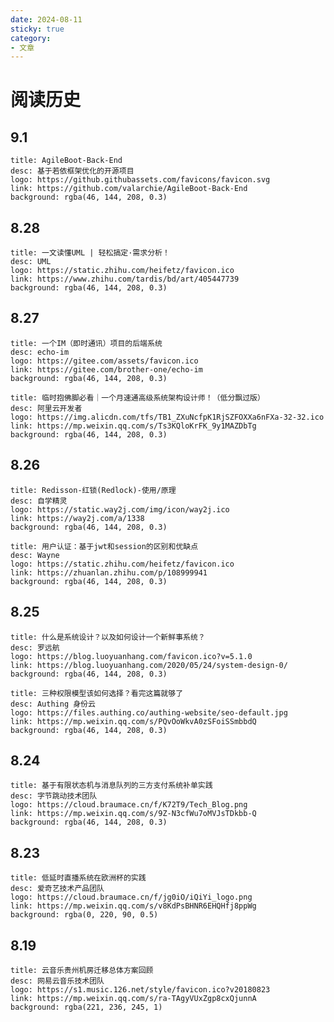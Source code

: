 ```yaml
---
date: 2024-08-11
sticky: true
category: 
- 文章
---
```


# 阅读历史

<!-- more -->

## 9.1

```component VPCard
title: AgileBoot-Back-End
desc: 基于若依框架优化的开源项目
logo: https://github.githubassets.com/favicons/favicon.svg
link: https://github.com/valarchie/AgileBoot-Back-End
background: rgba(46, 144, 208, 0.3)
```

## 8.28

```component VPCard
title: 一文读懂UML | 轻松搞定·需求分析！
desc: UML
logo: https://static.zhihu.com/heifetz/favicon.ico
link: https://www.zhihu.com/tardis/bd/art/405447739
background: rgba(46, 144, 208, 0.3)
```

## 8.27

```component VPCard
title: 一个IM（即时通讯）项目的后端系统
desc: echo-im
logo: https://gitee.com/assets/favicon.ico
link: https://gitee.com/brother-one/echo-im
background: rgba(46, 144, 208, 0.3)
```

```component VPCard
title: 临时抱佛脚必看｜一个月速通高级系统架构设计师！（低分飘过版）
desc: 阿里云开发者
logo: https://img.alicdn.com/tfs/TB1_ZXuNcfpK1RjSZFOXXa6nFXa-32-32.ico
link: https://mp.weixin.qq.com/s/Ts3KQloKrFK_9y1MAZDbTg
background: rgba(46, 144, 208, 0.3)
```

## 8.26

```component VPCard
title: Redisson-红锁(Redlock)-使用/原理
desc: 自学精灵
logo: https://static.way2j.com/img/icon/way2j.ico
link: https://way2j.com/a/1338
background: rgba(46, 144, 208, 0.3)
```

```component VPCard
title: 用户认证：基于jwt和session的区别和优缺点
desc: Wayne
logo: https://static.zhihu.com/heifetz/favicon.ico
link: https://zhuanlan.zhihu.com/p/108999941
background: rgba(46, 144, 208, 0.3)
```

## 8.25

```component VPCard
title: 什么是系统设计？以及如何设计一个新鲜事系统？
desc: 罗远航
logo: https://blog.luoyuanhang.com/favicon.ico?v=5.1.0
link: https://blog.luoyuanhang.com/2020/05/24/system-design-0/
background: rgba(46, 144, 208, 0.3)
```

```component VPCard
title: 三种权限模型该如何选择？看完这篇就够了
desc: Authing 身份云
logo: https://files.authing.co/authing-website/seo-default.jpg
link: https://mp.weixin.qq.com/s/PQvOoWkvA0zSFoiSSmbbdQ
background: rgba(46, 144, 208, 0.3)
```

## 8.24

```component VPCard
title: 基于有限状态机与消息队列的三方支付系统补单实践
desc: 字节跳动技术团队
logo: https://cloud.braumace.cn/f/K72T9/Tech_Blog.png
link: https://mp.weixin.qq.com/s/9Z-N3cfWu7oMVJsTDkbb-Q
background: rgba(46, 144, 208, 0.3)
```

## 8.23

```component VPCard
title: 低延时直播系统在欧洲杯的实践
desc: 爱奇艺技术产品团队
logo: https://cloud.braumace.cn/f/jg0iO/iQiYi_logo.png
link: https://mp.weixin.qq.com/s/v8KdPsBHNR6EHQHfj8ppWg
background: rgba(0, 220, 90, 0.5)
```

## 8.19

```component VPCard
title: 云音乐贵州机房迁移总体方案回顾
desc: 网易云音乐技术团队
logo: https://s1.music.126.net/style/favicon.ico?v20180823
link: https://mp.weixin.qq.com/s/ra-TAgyVUxZgp8cxQjunnA
background: rgba(221, 236, 245, 1)
```


